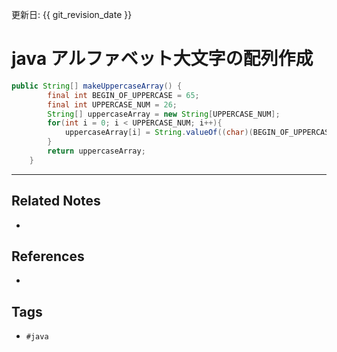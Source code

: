 更新日: {{ git_revision_date }}

# java アルファベット大文字の配列作成
```java
public String[] makeUppercaseArray() {
        final int BEGIN_OF_UPPERCASE = 65;
        final int UPPERCASE_NUM = 26;
        String[] uppercaseArray = new String[UPPERCASE_NUM];
        for(int i = 0; i < UPPERCASE_NUM; i++){
            uppercaseArray[i] = String.valueOf((char)(BEGIN_OF_UPPERCASE + i));
        }
        return uppercaseArray;
    }
```

---
## Related Notes
- 

## References
- 

## Tags
- `#java` 